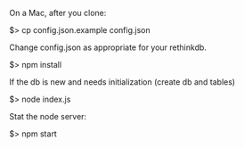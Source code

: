 
On a Mac, after you clone:

$> cp config.json.example config.json

Change config.json as appropriate for your rethinkdb.

$> npm install

If the db is new and needs initialization (create db and tables)

$> node index.js

Stat the node server:

$> npm start


